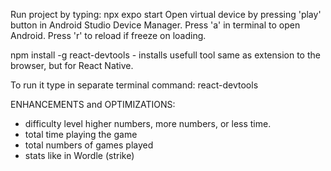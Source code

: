 Run project by typing: npx expo start
Open virtual device by pressing 'play' button in Android Studio Device Manager.
Press 'a' in terminal to open Android.
Press 'r' to reload if freeze on loading.

npm install -g react-devtools - installs usefull tool same as extension to the browser, but for React Native.

To run it type in separate terminal command: react-devtools

ENHANCEMENTS and OPTIMIZATIONS:

- difficulty level higher numbers, more numbers, or less time.
- total time playing the game
- total numbers of games played
- stats like in Wordle (strike)
